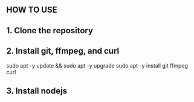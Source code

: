 ## HOW TO USE

## <b> 1. Clone the repository </b>

## <b> 2. Install git, ffmpeg, and curl </b>

sudo apt -y update && sudo apt -y upgrade
sudo apt -y install git ffmpeg curl

## <b> 3. Install nodejs </b>

